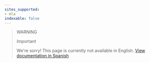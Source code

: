 ```yaml
---
sites_supported:
- mla
indexable: false
---
```


<!-- -->
> WARNING
>
> Important
>
> We're sorry! This page is currently not available in English. [View documentation in Spanish](https://www.mercadopago.com.ar/developers/es/guides/payments/web-payment-checkout/shipments/)

